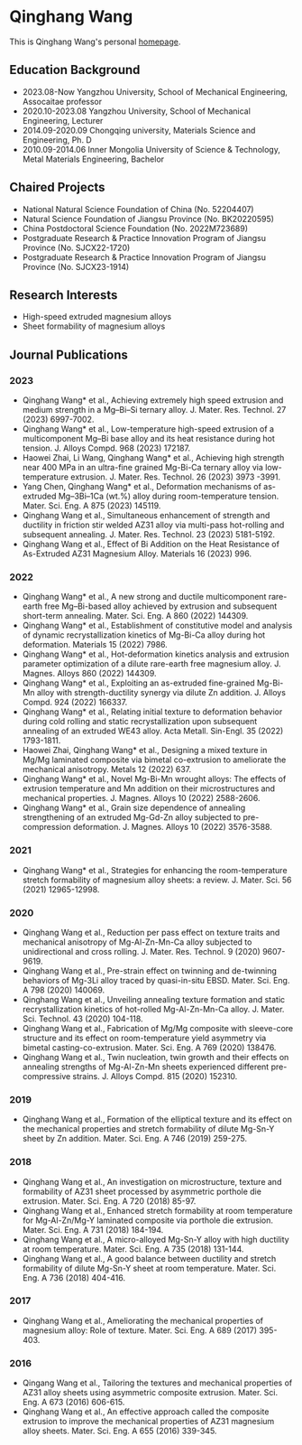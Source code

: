 # Qinghang Wang
This is Qinghang Wang's personal [homepage](https://wangqinghang123.github.io/).

## Education Background
* 2023.08-Now                Yangzhou University,  School of Mechanical Engineering,  Assocaitae professor
* 2020.10-2023.08            Yangzhou University,  School of Mechanical Engineering,  Lecturer
* 2014.09-2020.09           Chongqing university,  Materials Science and Engineering, Ph. D
* 2010.09-2014.06    Inner Mongolia University of Science & Technology,  Metal Materials Engineering,  Bachelor

## Chaired Projects
* National Natural Science Foundation of China (No. 52204407)
* Natural Science Foundation of Jiangsu Province (No. BK20220595)
* China Postdoctoral Science Foundation (No. 2022M723689)
* Postgraduate Research & Practice Innovation Program of Jiangsu Province (No. SJCX22-1720)
* Postgraduate Research & Practice Innovation Program of Jiangsu Province (No. SJCX23-1914)

## Research Interests
* High-speed extruded magnesium alloys
* Sheet formability of magnesium alloys

## Journal Publications
### 2023
* Qinghang Wang* et al., Achieving extremely high speed extrusion and medium strength in a Mg–Bi–Si ternary alloy. J. Mater. Res. Technol. 27 (2023) 6997-7002.
* Qinghang Wang* et al., Low-temperature high-speed extrusion of a multicomponent Mg–Bi base alloy and its heat resistance during hot tension. J. Alloys Compd. 968 (2023) 172187.
* Haowei Zhai, Li Wang, Qinghang Wang* et al., Achieving high strength near 400 MPa in an ultra-fine grained Mg-Bi-Ca ternary alloy via low-temperature extrusion. J. Mater. Res. Technol. 26 (2023) 3973 -3991.
* Yang Chen, Qinghang Wang* et al., Deformation mechanisms of as-extruded Mg–3Bi–1Ca (wt.%) alloy during room-temperature tension. Mater. Sci. Eng. A 875 (2023) 145119.
* Qinghang Wang et al., Simultaneous enhancement of strength and ductility in friction stir welded AZ31 alloy via multi-pass hot-rolling and subsequent annealing. J. Mater. Res. Technol. 23 (2023) 5181-5192.
* Qinghang Wang et al., Effect of Bi Addition on the Heat Resistance of As-Extruded AZ31 Magnesium Alloy. Materials 16 (2023) 996.
### 2022
* Qinghang Wang* et al., A new strong and ductile multicomponent rare-earth free Mg–Bi-based alloy achieved by extrusion and subsequent short-term annealing. Mater. Sci. Eng. A 860 (2022) 144309.
* Qinghang Wang* et al., Establishment of constitutive model and analysis of dynamic recrystallization kinetics of Mg-Bi-Ca alloy during hot deformation. Materials 15 (2022) 7986. 
* Qinghang Wang* et al., Hot-deformation kinetics analysis and extrusion parameter optimization of a dilute rare-earth free magnesium alloy. J. Magnes. Alloys 860 (2022) 144309. 
* Qinghang Wang* et al., Exploiting an as-extruded fine-grained Mg-Bi-Mn alloy with strength-ductility synergy via dilute Zn addition. J. Alloys Compd. 924 (2022) 166337. 
* Qinghang Wang* et al., Relating initial texture to deformation behavior during cold rolling and static recrystallization upon subsequent annealing of an extruded WE43 alloy. Acta Metall. Sin-Engl. 35 (2022) 1793-1811. 
* Haowei Zhai, Qinghang Wang* et al., Designing a mixed texture in Mg/Mg laminated composite via bimetal co-extrusion to ameliorate the mechanical anisotropy. Metals 12 (2022) 637.
* Qinghang Wang* et al., Novel Mg-Bi-Mn wrought alloys: The effects of extrusion temperature and Mn addition on their microstructures and mechanical properties. J. Magnes. Alloys 10 (2022) 2588-2606. 
* Qinghang Wang* et al., Grain size dependence of annealing strengthening of an extruded Mg-Gd-Zn alloy subjected to pre-compression deformation. J. Magnes. Alloys 10 (2022) 3576-3588.
### 2021
* Qinghang Wang* et al., Strategies for enhancing the room-temperature stretch formability of magnesium alloy sheets: a review. J. Mater. Sci. 56 (2021) 12965-12998.
### 2020
* Qinghang Wang et al., Reduction per pass effect on texture traits and mechanical anisotropy of Mg-Al-Zn-Mn-Ca alloy subjected to unidirectional and cross rolling. J. Mater. Res. Technol. 9 (2020) 9607-9619. 
* Qinghang Wang et al., Pre-strain effect on twinning and de-twinning behaviors of Mg-3Li alloy traced by quasi-in-situ EBSD. Mater. Sci. Eng. A 798 (2020) 140069. 
* Qinghang Wang et al., Unveiling annealing texture formation and static recrystallization kinetics of hot-rolled Mg-Al-Zn-Mn-Ca alloy. J. Mater. Sci. Technol. 43 (2020) 104-118. 
* Qinghang Wang et al., Fabrication of Mg/Mg composite with sleeve-core structure and its effect on room-temperature yield asymmetry via bimetal casting-co-extrusion. Mater. Sci. Eng. A 769 (2020) 138476.
* Qinghang Wang et al., Twin nucleation, twin growth and their effects on annealing strengths of Mg-Al-Zn-Mn sheets experienced different pre-compressive strains. J. Alloys Compd. 815 (2020) 152310.
### 2019
* Qinghang Wang et al., Formation of the elliptical texture and its effect on the mechanical properties and stretch formability of dilute Mg-Sn-Y sheet by Zn addition. Mater. Sci. Eng. A 746 (2019) 259-275.
### 2018
* Qinghang Wang et al., An investigation on microstructure, texture and formability of AZ31 sheet processed by asymmetric porthole die extrusion. Mater. Sci. Eng. A 720 (2018) 85-97. 
* Qinghang Wang et al., Enhanced stretch formability at room temperature for Mg-Al-Zn/Mg-Y laminated composite via porthole die extrusion. Mater. Sci. Eng. A 731 (2018) 184-194. 
* Qinghang Wang et al., A micro-alloyed Mg-Sn-Y alloy with high ductility at room temperature. Mater. Sci. Eng. A 735 (2018) 131-144. 
* Qinghang Wang et al., A good balance between ductility and stretch formability of dilute Mg-Sn-Y sheet at room temperature. Mater. Sci. Eng. A 736 (2018) 404-416.
### 2017
* Qinghang Wang et al., Ameliorating the mechanical properties of magnesium alloy: Role of texture. Mater. Sci. Eng. A 689 (2017) 395-403.
### 2016
* Qingang Wang et al., Tailoring the textures and mechanical properties of AZ31 alloy sheets using asymmetric composite extrusion. Mater. Sci. Eng. A 673 (2016) 606-615.
* Qinghang Wang et al., An effective approach called the composite extrusion to improve the mechanical properties of AZ31 magnesium alloy sheets. Mater. Sci. Eng. A 655 (2016) 339-345.




